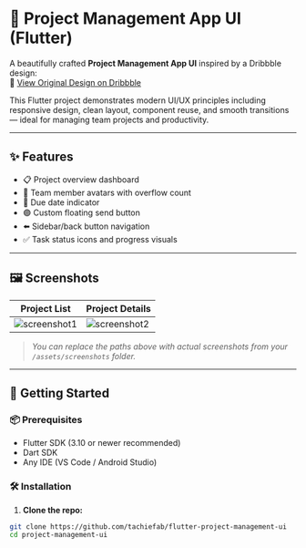 # 📁 Project Management App UI (Flutter)

A beautifully crafted **Project Management App UI** inspired by a Dribbble design:  
🎨 [View Original Design on Dribbble](https://dribbble.com/shots/20887274-Project-Management-App-UI)

This Flutter project demonstrates modern UI/UX principles including responsive design, clean layout, component reuse, and smooth transitions — ideal for managing team projects and productivity.

---

## ✨ Features

- 📋 Project overview dashboard
- 👥 Team member avatars with overflow count
- 📅 Due date indicator
- 🟣 Custom floating send button
- ⬅️ Sidebar/back button navigation
- ✅ Task status icons and progress visuals

---

## 🖼️ Screenshots

| Project List | Project Details |
|--------------|-----------------|
| ![screenshot1](assets/screenshots/project_list.png) | ![screenshot2](assets/screenshots/project_detail.png) |

> _You can replace the paths above with actual screenshots from your `/assets/screenshots` folder._

---

## 🚀 Getting Started

### 📦 Prerequisites

- Flutter SDK (3.10 or newer recommended)
- Dart SDK
- Any IDE (VS Code / Android Studio)

### 🛠️ Installation

1. **Clone the repo:**

```bash
git clone https://github.com/tachiefab/flutter-project-management-ui
cd project-management-ui
